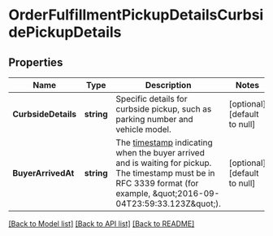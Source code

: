 # OrderFulfillmentPickupDetailsCurbsidePickupDetails

## Properties

 Name                | Type       | Description                                                                                                                                                                                                                                       | Notes                        
---------------------|------------|---------------------------------------------------------------------------------------------------------------------------------------------------------------------------------------------------------------------------------------------------|------------------------------
 **CurbsideDetails** | **string** | Specific details for curbside pickup, such as parking number and vehicle model.                                                                                                                                                                   | [optional] [default to null] 
 **BuyerArrivedAt**  | **string** | The [timestamp](https://developer.squareup.com/docs/build-basics/working-with-dates) indicating when the buyer arrived and is waiting for pickup. The timestamp must be in RFC 3339 format (for example, \&quot;2016-09-04T23:59:33.123Z\&quot;). | [optional] [default to null] 

[[Back to Model list]](../README.md#documentation-for-models) [[Back to API list]](../README.md#documentation-for-api-endpoints) [[Back to README]](../README.md)

